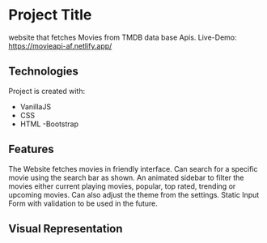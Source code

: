 # Project Title

website that fetches Movies from TMDB data base Apis.
Live-Demo: https://movieapi-af.netlify.app/

## Technologies

Project is created with:

- VanillaJS
- CSS
- HTML
-Bootstrap

## Features
The Website fetches movies in friendly interface. Can search for a specific movie using the search bar as shown. An animated sidebar to filter the movies either current playing movies, popular, top rated, trending or upcoming movies. Can also adjust the theme from the settings. Static Input Form with validation to be used in the future.

## Visual Representation


